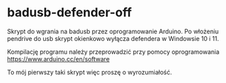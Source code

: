 # badusb-defender-off
Skrypt do wgrania na badusb przez oprogramowanie Arduino. Po włożeniu pendrive do usb skrypt okienkowo wyłącza defendera w Windowsie 10 i 11.

Kompilację programu należy przeprowadzić przy pomocy oprogramowania https://www.arduino.cc/en/software

To mój pierwszy taki skrypt więc proszę o wyrozumiałość.
